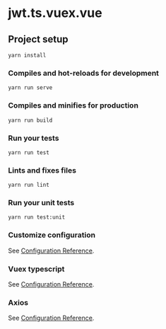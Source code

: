 # jwt.ts.vuex.vue

## Project setup
```
yarn install
```

### Compiles and hot-reloads for development
```
yarn run serve
```

### Compiles and minifies for production
```
yarn run build
```

### Run your tests
```
yarn run test
```

### Lints and fixes files
```
yarn run lint
```

### Run your unit tests
```
yarn run test:unit
```

### Customize configuration
See [Configuration Reference](https://cli.vuejs.org/config/).

### Vuex typescript
See [Configuration Reference](https://championswimmer.in/vuex-module-decorators/pages/installation.html).

### Axios
See [Configuration Reference](https://github.com/axios/axios).
